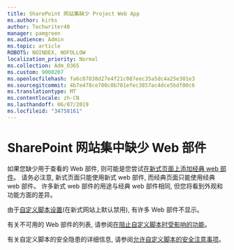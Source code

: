 ```yaml
---
title: SharePoint 网站集缺少 Project Web App
ms.author: kirks
author: Techwriter40
manager: pamgreen
ms.audience: Admin
ms.topic: article
ROBOTS: NOINDEX, NOFOLLOW
localization_priority: Normal
ms.collection: Adm_O365
ms.custom: 9000207
ms.openlocfilehash: fa6c87838d27e4f21c087eec35a5dc4a25e301e3
ms.sourcegitcommit: 4b7e478ce700c0b781efec3857ac4dce5bdf00c6
ms.translationtype: MT
ms.contentlocale: zh-CN
ms.lasthandoff: 06/07/2019
ms.locfileid: "34758161"
---
```

# <a name="missing-web-part-in-sharepoint-site-collection"></a>SharePoint 网站集中缺少 Web 部件

如果您缺少用于查看的 Web 部件, 则可能是您尝试[在新式页面上添加经典 web 部件](https://support.office.com/article/classic-and-modern-web-part-experiences-3fdae6c3-8fc1-49ab-8708-8c104b882e64)。 请务必注意, 新式页面只能使用新式 web 部件, 而经典页面只能使用经典 web 部件。 许多新式 web 部件的用途与经典 web 部件相同, 但您将看到外观和功能方面的差异。

由于[自定义脚本设置](https://docs.microsoft.com/sharepoint/allow-or-prevent-custom-script)(在新式网站上默认禁用), 有许多 Web 部件不显示。 

有关不可用的 Web 部件的列表, 请参阅[在阻止自定义脚本时受影响的功能](https://docs.microsoft.com/sharepoint/allow-or-prevent-custom-script#features-affected-when-custom-script-is-blocked)。

 有关自定义脚本的安全隐患的详细信息, 请参阅[允许自定义脚本的安全注意事项](https://docs.microsoft.com/sharepoint/security-considerations-of-allowing-custom-script)。
